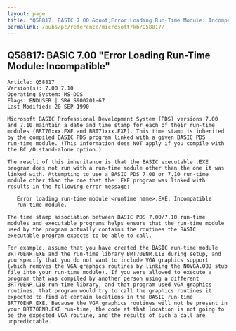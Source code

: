 ```yaml
---
layout: page
title: "Q58817: BASIC 7.00 &quot;Error Loading Run-Time Module: Incompatible&quot;"
permalink: /pubs/pc/reference/microsoft/kb/Q58817/
---
```


## Q58817: BASIC 7.00 &quot;Error Loading Run-Time Module: Incompatible&quot;

	Article: Q58817
	Version(s): 7.00 7.10
	Operating System: MS-DOS
	Flags: ENDUSER | SR# S900201-67
	Last Modified: 20-SEP-1990
	
	Microsoft BASIC Professional Development System (PDS) versions 7.00
	and 7.10 maintain a date and time stamp for each of their run-time
	modules (BRT70xxx.EXE and BRT71xxx.EXE). This time stamp is inherited
	by the compiled BASIC PDS program linked with a given BASIC PDS
	run-time module. (This information does NOT apply if you compile with
	the BC /O stand-alone option.)
	
	The result of this inheritance is that the BASIC executable .EXE
	program does not run with a run-time module other than the one it was
	linked with. Attempting to use a BASIC PDS 7.00 or 7.10 run-time
	module other than the one that the .EXE program was linked with
	results in the following error message:
	
	   Error loading run-time module <runtime name>.EXE: Incompatible
	   run-time module.
	
	The time stamp association between BASIC PDS 7.00/7.10 run-time
	modules and executable programs helps ensure that the run-time module
	used by the program actually contains the routines the BASIC
	executable program expects to be able to call.
	
	For example, assume that you have created the BASIC run-time module
	BRT70ENR.EXE and the run-time library BRT70ENR.LIB during setup, and
	you specify that you do not want to include VGA graphics support
	(which removes the VGA graphics routines by linking the NOVGA.OBJ stub
	file into your run-time module). If you were allowed to execute a
	program that was compiled by another person using a different
	BRT70ENR.LIB run-time library, and that program used VGA graphics
	routines, that program would try to call the graphics routines it
	expected to find at certain locations in the BASIC run-time
	BRT70ENR.EXE. Because the VGA graphics routines will not be present in
	your BRT70ENR.EXE run-time, the code at that location is not going to
	be the expected VGA routine, and the results of such a call are
	unpredictable.
